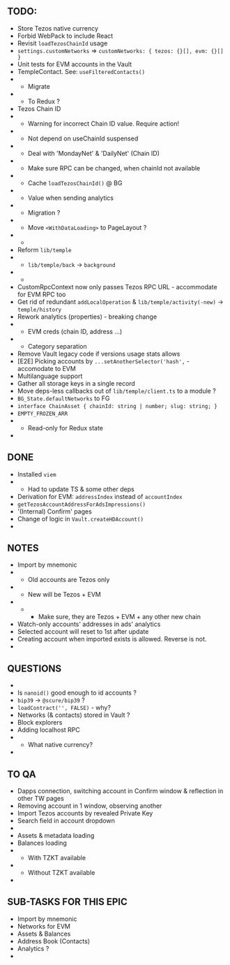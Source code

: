 ## TODO:

- Store Tezos native currency
- Forbid WebPack to include React
- Revisit `loadTezosChainId` usage
- `settings.customNetworks` => `customNetworks: { tezos: {}[], evm: {}[] }`
- Unit tests for EVM accounts in the Vault
- TempleContact. See: `useFilteredContacts()`
- - Migrate
- - To Redux ?
- Tezos Chain ID
- - Warning for incorrect Chain ID value. Require action!
- - Not depend on useChainId suspensed
- - Deal with 'MondayNet' & 'DailyNet' (Chain ID)
- - Make sure RPC can be changed, when chainId not available
- - Cache `loadTezosChainId()` @ BG
- - Value when sending analytics
- - Migration ?
- - Move `<WithDataLoading>` to PageLayout ?
- -
- Reform `lib/temple`
- - `lib/temple/back` -> `background`
- -
- CustomRpcContext now only passes Tezos RPC URL - accommodate for EVM RPC too
- Get rid of redundant `addLocalOperation` & `lib/temple/activity(-new)` -> `temple/history`
- Rework analytics (properties) - breaking change
- - EVM creds (chain ID, address ...)
- - Category separation
- Remove Vault legacy code if versions usage stats allows
- [E2E] Picking accounts by `...setAnotherSelector('hash',` - accomodate to EVM
- Multilanguage support
- Gather all storage keys in a single record
- Move deps-less callbacks out of `lib/temple/client.ts` to a module ?
- `BG_State.defaultNetworks` to FG
- `interface ChainAsset { chainId: string | number; slug: string; }`
- `EMPTY_FROZEN_ARR`
- - Read-only for Redux state
-


## DONE

- Installed `viem`
- - Had to update TS & some other deps
- Derivation for EVM: `addressIndex` instead of `accountIndex`
- `getTezosAccountAddressForAdsImpressions()`
- '(Internal) Confirm' pages
- Change of logic in `Vault.createHDAccount()`
-


## NOTES

- Import by mnemonic
- - Old accounts are Tezos only
- - New will be Tezos + EVM
- - - Make sure, they are Tezos + EVM + any other new chain
- Watch-only accounts' addresses in ads' analytics
- Selected account will reset to 1st after update
- Creating account when imported exists is allowed. Reverse is not.
-

## QUESTIONS

-
- Is `nanoid()` good enough to id accounts ?
- `bip39` -> `@scure/bip39` ?
- `loadContract('', FALSE)` - why?
- Networks (& contacts) stored in Vault ?
- Block explorers
- Adding localhost RPC
- - What native currency?
-

## TO QA
- Dapps connection, switching account in Confirm window & reflection in other TW pages
- Removing account in 1 window, observing another
- Import Tezos accounts by revealed Private Key
- Search field in account dropdown
-
- Assets & metadata loading
- Balances loading
- - With TZKT available
- - Without TZKT available
-

## SUB-TASKS FOR THIS EPIC
- Import by mnemonic
- Networks for EVM
- Assets & Balances
- Address Book (Contacts)
- Analytics ?
-
